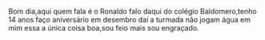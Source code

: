Bom dia,aqui quem fala é o Ronaldo falo daqui
do colégio Baldomero,tenho 14 anos faço 
aniversário em desembro daí a turmada não jogam 
água em mim essa a única coisa boa,sou feio mais
sou engraçado.
